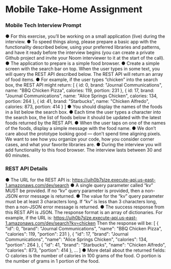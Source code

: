 # Mobile Take-Home Assignment

### Mobile Tech Interview Prompt
● For this exercise, you’ll be working on a small application (live) during the interview.
● To speed things along, please prepare a basic app with the functionality described
below, using your preferred libraries and patterns, and have it ready before the
interview begins (you can create a private Github project and invite your Noom
interviewer to it at the start of the call).
● The application to prepare is a simple food browser.
● Create a simple screen with the search bar on top. When the user types in some text, you will
query the REST API described below. The REST API will return an array of food items.
● For example, if the user types “chicken” into the search box, the REST API might return:
[
{
id: 0,
brand: "Journal Communications",
name: "BBQ Chicken Pizza",
calories: 119,
portion: 231
},
{
id: 17,
brand: "Journal Communications",
name: "Alice Springs Chicken",
calories: 134,
portion: 264
},
{
id: 41,
brand: "Starbucks",
name: "Chicken Alfredo",
calories: 873,
portion: 414
}
]
● You should display the names of the foods in a list below the search box.
● Each time the user types a character into the search box, the list of foods below it should be
updated with the latest foods returned by the REST API.
● When the user taps on one of the names of the foods, display a simple message with the food
name.
● We don’t care about the prototype looking good — don’t spend time aligning pixels. We
want to see how you organize your code, how you consider corner cases, and what your
favorite libraries
are.
● During the interview you will add functionality to this food browser. The interview lasts between 30 and 60 minutes.

### REST API Details

● The URL for the REST API is: https://uih0b7slze.execute-api.us-east-1.amazonaws.com/dev/search
● A single query parameter called “kv” MUST be provided. If no “kv” query parameter is provided,
then a non-JSON error message is returned.
● The value for the “kv” query parameter must be at least 3 characters long. If “kv” is less than 3
characters long, then a non-JSON error message is returned.
● The success response from this REST API is JSON. The response format is an array of
dictionaries. For example, if the URL is:
https://uih0b7slze.execute-api.us-east-1.amazonaws.com/dev/search?kv=chicken
Then the response will be:
[
{
"id": 0,
"brand": "Journal Communications",
"name": "BBQ Chicken Pizza",
"calories": 119,
"portion": 231
},
{
"id": 17,
"brand": "Journal Communications",
"name": "Alice Springs Chicken",
"calories": 134,
"portion": 264
},
{
"id": 41,
"brand": "Starbucks",
"name": "Chicken Alfredo",
"calories": 873,
"portion": 414
},
...
]
● More detail about the returned fields:
○ calories is the number of calories in 100 grams of the food.
○ portion is the number of grams in 1 portion of the food.